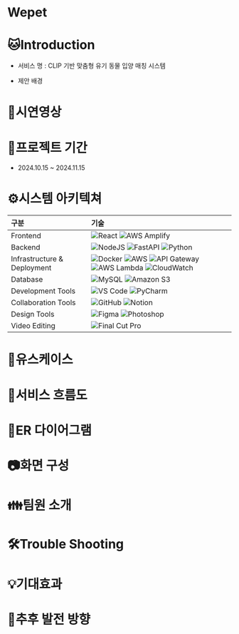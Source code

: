 # Wepet
# 🐱Introduction
- 서비스 명 : CLIP 기반 맞춤형 유기 동물 입양 매칭 시스템

- 제안 배경

# 🎈시연영상

# 📌프로젝트 기간
- 2024.10.15 ~ 2024.11.15

# ⚙️시스템 아키텍쳐

| 구분 | 기술 |
|:--|:--|
| Frontend | ![React](https://img.shields.io/badge/REACT-61DAFB?style=flat-square&logo=React&logoColor=black) ![AWS Amplify](https://img.shields.io/badge/AWS_AMPLIFY-FF9900?style=flat-square&logo=awsamplify&logoColor=white) |
| Backend | ![NodeJS](https://img.shields.io/badge/NODE.JS-339933?style=flat-square&logo=Node.js&logoColor=white) ![FastAPI](https://img.shields.io/badge/FASTAPI-009688?style=flat-square&logo=FastAPI&logoColor=white) ![Python](https://img.shields.io/badge/PYTHON-3776AB?style=flat-square&logo=Python&logoColor=white) |
| Infrastructure & Deployment | ![Docker](https://img.shields.io/badge/DOCKER-2496ED?style=flat-square&logo=Docker&logoColor=white) ![AWS](https://img.shields.io/badge/AWS-232F3E?style=flat-square&logo=AmazonAWS&logoColor=white) ![API Gateway](https://img.shields.io/badge/API_GATEWAY-FF4F8B?style=flat-square&logo=amazonapigateway&logoColor=white) ![AWS Lambda](https://img.shields.io/badge/AWS_LAMBDA-FF9900?style=flat-square&logo=awslambda&logoColor=white) ![CloudWatch](https://img.shields.io/badge/CLOUDWATCH-FF4F8B?style=flat-square&logo=amazoncloudwatch&logoColor=white) |
| Database | ![MySQL](https://img.shields.io/badge/MYSQL-4479A1?style=flat-square&logo=MySQL&logoColor=white) ![Amazon S3](https://img.shields.io/badge/AMAZON_S3-569A31?style=flat-square&logo=amazons3&logoColor=white) |
| Development Tools | ![VS Code](https://img.shields.io/badge/VS_CODE-007ACC?style=flat-square&logo=VisualStudioCode&logoColor=white) ![PyCharm](https://img.shields.io/badge/PYCHARM-000000?style=flat-square&logo=PyCharm&logoColor=white) |
| Collaboration Tools | ![GitHub](https://img.shields.io/badge/GITHUB-181717?style=flat-square&logo=GitHub&logoColor=white) ![Notion](https://img.shields.io/badge/NOTION-000000?style=flat-square&logo=Notion&logoColor=white) |
| Design Tools | ![Figma](https://img.shields.io/badge/FIGMA-F24E1E?style=flat-square&logo=Figma&logoColor=white) ![Photoshop](https://img.shields.io/badge/PHOTOSHOP-31A8FF?style=flat-square&logo=adobephotoshop&logoColor=white) |
| Video Editing | ![Final Cut Pro](https://img.shields.io/badge/FINAL_CUT_PRO-000000?style=flat-square&logo=apple&logoColor=white) |

# 🔔유스케이스

# 📌서비스 흐름도

# 📌ER 다이어그램

# 📷화면 구성

# 👪팀원 소개

# 🛠️Trouble Shooting

# 💡기대효과

# 🌟추후 발전 방향